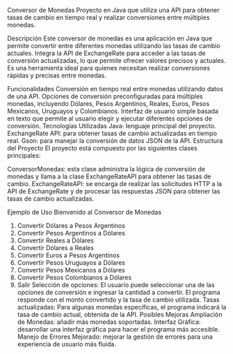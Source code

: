 Conversor de Monedas
Proyecto en Java que utiliza una API para obtener tasas de cambio en tiempo real y realizar conversiones entre múltiples monedas.

Descripción
Este conversor de monedas es una aplicación en Java que permite convertir entre diferentes monedas utilizando las tasas de cambio actuales. Integra la API de ExchangeRate para acceder a las tasas de conversión actualizadas, lo que permite ofrecer valores precisos y actuales. Es una herramienta ideal para quienes necesitan realizar conversiones rápidas y precisas entre monedas.

Funcionalidades
Conversión en tiempo real entre monedas utilizando datos de una API.
Opciones de conversión preconfiguradas para múltiples monedas, incluyendo Dólares, Pesos Argentinos, Reales, Euros, Pesos Mexicanos, Uruguayos y Colombianos.
Interfaz de usuario simple basada en texto que permite al usuario elegir y ejecutar diferentes opciones de conversión.
Tecnologías Utilizadas
Java: lenguaje principal del proyecto.
ExchangeRate API: para obtener tasas de cambio actualizadas en tiempo real.
Gson: para manejar la conversión de datos JSON de la API.
Estructura del Proyecto
El proyecto está compuesto por las siguientes clases principales:

ConversorMonedas: esta clase administra la lógica de conversión de monedas y llama a la clase ExchangeRateAPI para obtener las tasas de cambio.
ExchangeRateAPI: se encarga de realizar las solicitudes HTTP a la API de ExchangeRate y de procesar las respuestas JSON para obtener las tasas de cambio actualizadas.

Ejemplo de Uso
Bienvenido al Conversor de Monedas
1. Convertir Dólares a Pesos Argentinos
2. Convertir Pesos Argentinos a Dólares
3. Convertir Reales a Dólares
4. Convertir Dólares a Reales
5. Convertir Euros a Pesos Argentinos
6. Convertir Pesos Uruguayos a Dólares
7. Convertir Pesos Mexicanos a Dólares
8. Convertir Pesos Colombianos a Dólares
9. Salir
Selección de opciones: El usuario puede seleccionar una de las opciones de conversión e ingresar la cantidad a convertir. El programa responde con el monto convertido y la tasa de cambio utilizada.
Tasas actualizadas: Para algunas monedas específicas, el programa indicará la tasa de cambio actual, obtenida de la API.
Posibles Mejoras
Ampliación de Monedas: añadir más monedas soportadas.
Interfaz Gráfica: desarrollar una interfaz gráfica para hacer el programa más accesible.
Manejo de Errores Mejorado: mejorar la gestión de errores para una experiencia de usuario más fluida.
